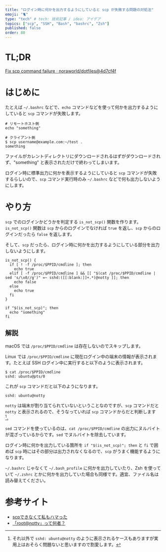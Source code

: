 ```yaml
---
title: "ログイン時に何かを出力するようにしていると scp が失敗する問題の対処法"
emoji: "🐈"
type: "tech" # tech: 技術記事 / idea: アイデア
topics: ["scp", "SSH", "Bash", "bashrc", "Zsh"]
published: false
order: 80
---
```


# TL;DR
[Fix scp command failure · noraworld/dotfiles@4d7cf4f](https://github.com/noraworld/dotfiles/commit/4d7cf4ff1e8dbdeb09b0e5973a2edf96e7f86c4b)

# はじめに
たとえば `~/.bashrc` などで、`echo` コマンドなどを使って何かを出力するようにしていると `scp` コマンドが失敗します。

```bash:~/.bashrc
# リモートホスト側
echo "something"
```

```shell
# クライアント側
$ scp username@example.com:~/test .
something
```

ファイルがカレントディレクトリにダウンロードされるはずがダウンロードされず、"something" と表示されただけで終わってしまいます。

ログイン時に標準出力に何かを表示するようにしていると `scp` コマンドが失敗するらしいので、`scp` コマンド実行時のみ `~/.bashrc` などで何も出力しないようにします。

# やり方
`scp` でのログインかどうかを判定する `is_not_scp()` 関数を作ります。`is_not_scp()` 関数は `scp` からのログインでなければ `true` を返し、`scp` からのログインだったら `false` を返します。

そして、`scp` だったら、ログイン時に何かを出力するようにしている部分を出力しないようにします。

```bash:~/.bashrc
is_not_scp() {
  if [ ! -f /proc/$PPID/cmdline ]; then
    echo true
  elif [ -f /proc/$PPID/cmdline ] && [[ "$(cat /proc/$PPID/cmdline | sed 's/\x0//g')" =~ sshd:([[:blank:]]+.*)@notty ]]; then
    echo false
  else
    echo true
  fi
}

if "$(is_not_scp)"; then
  echo "something"
fi
```

## 解説
macOS では `/proc/$PPID/cmdline` は存在しないのでスキップします。

Linux では `/proc/$PPID/cmdline` に現在ログイン中の端末の情報が表示されます。たとえば SSH ログイン中に実行すると以下のように表示されます。

```shell
$ cat /proc/$PPID/cmdline
sshd: ubuntu@pts/0
```

これが `scp` コマンドだと以下のようになります。

```shell
sshd: ubuntu@notty
```

`notty` は端末が割り当てられていないということなのですが、`scp` コマンドだと `notty` と表示されるので、そうなっていれば `scp` コマンドからだと判断します[^1]。

[^1]: それ以外で `sshd: ubuntu@notty` のように表示されるケースもありますが実用上はおそらく問題ないと思いますので割愛します。

`sed` コマンドを使っているのは、`cat /proc/$PPID/cmdline` の出力にヌルバイトが混ざっているからです。`sed` でヌルバイトを除去しています。

ログイン時に何かを出力している箇所を `if "$(is_not_scp)"; then` と `fi` で囲めば `scp` 時にはその部分は出力されなくなるので、`scp` がうまく機能するようになります。

`~/.bashrc` じゃなくて `~/.bash_profile` に何かを出力していたり、Zsh を使っていて `~/.zshrc` とかに何かを出力していた場合も同様です。適宜、ファイル名は読み替えてください。

# 参考サイト
- [scpできなくて私もハマった](https://engineer-log.net/index.php/2017/05/26/post-2490/)
- [「root@notty」って何者？](https://meteoricstream.com/tips_detail/88.html)

